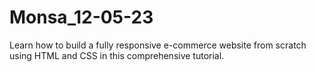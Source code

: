 # Monsa_12-05-23
Learn how to build a fully responsive e-commerce website from scratch using HTML and CSS in this comprehensive tutorial. 
